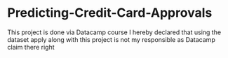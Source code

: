 # Predicting-Credit-Card-Approvals
This project is done via Datacamp course
I hereby declared that using the dataset apply along with this project is not my responsible as Datacamp claim there right
